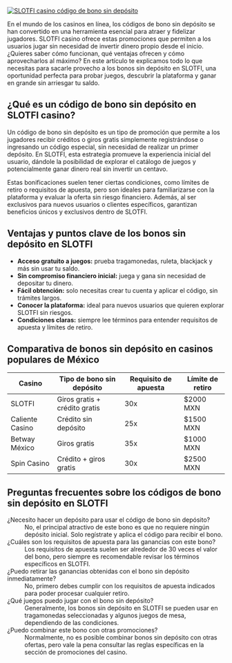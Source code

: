 [![SLOTFI casino código de bono sin depósito](https://123-caf.pages.dev/gitsignup.png)](https://vrmoo.ru/Bt82HjjY)

<p>En el mundo de los casinos en línea, los códigos de bono sin depósito se han convertido en una herramienta esencial para atraer y fidelizar jugadores. SLOTFI casino ofrece estas promociones que permiten a los usuarios jugar sin necesidad de invertir dinero propio desde el inicio. ¿Quieres saber cómo funcionan, qué ventajas ofrecen y cómo aprovecharlos al máximo? En este artículo te explicamos todo lo que necesitas para sacarle provecho a los bonos sin depósito en SLOTFI, una oportunidad perfecta para probar juegos, descubrir la plataforma y ganar en grande sin arriesgar tu saldo.</p>  <h2>¿Qué es un código de bono sin depósito en SLOTFI casino?</h2> <p>Un código de bono sin depósito es un tipo de promoción que permite a los jugadores recibir créditos o giros gratis simplemente registrándose o ingresando un código especial, sin necesidad de realizar un primer depósito. En SLOTFI, esta estrategia promueve la experiencia inicial del usuario, dándole la posibilidad de explorar el catálogo de juegos y potencialmente ganar dinero real sin invertir un centavo.</p> <p>Estas bonificaciones suelen tener ciertas condiciones, como límites de retiro o requisitos de apuesta, pero son ideales para familiarizarse con la plataforma y evaluar la oferta sin riesgo financiero. Además, al ser exclusivos para nuevos usuarios o clientes específicos, garantizan beneficios únicos y exclusivos dentro de SLOTFI.</p>  <h2>Ventajas y puntos clave de los bonos sin depósito en SLOTFI</h2> <ul>   <li><strong>Acceso gratuito a juegos:</strong> prueba tragamonedas, ruleta, blackjack y más sin usar tu saldo.</li>   <li><strong>Sin compromiso financiero inicial:</strong> juega y gana sin necesidad de depositar tu dinero.</li>   <li><strong>Fácil obtención:</strong> solo necesitas crear tu cuenta y aplicar el código, sin trámites largos.</li>   <li><strong>Conocer la plataforma:</strong> ideal para nuevos usuarios que quieren explorar SLOTFI sin riesgos.</li>   <li><strong>Condiciones claras:</strong> siempre lee términos para entender requisitos de apuesta y límites de retiro.</li> </ul>  <h2>Comparativa de bonos sin depósito en casinos populares de México</h2> <table>   <thead>     <tr>       <th>Casino</th>       <th>Tipo de bono sin depósito</th>       <th>Requisito de apuesta</th>       <th>Límite de retiro</th>     </tr>   </thead>   <tbody>     <tr>       <td>SLOTFI</td>       <td>Giros gratis + crédito gratis</td>       <td>30x</td>       <td>$2000 MXN</td>     </tr>     <tr>       <td>Caliente Casino</td>       <td>Crédito sin depósito</td>       <td>25x</td>       <td>$1500 MXN</td>     </tr>     <tr>       <td>Betway México</td>       <td>Giros gratis</td>       <td>35x</td>       <td>$1000 MXN</td>     </tr>     <tr>       <td>Spin Casino</td>       <td>Crédito + giros gratis</td>       <td>30x</td>       <td>$2500 MXN</td>     </tr>   </tbody> </table>  <h2>Preguntas frecuentes sobre los códigos de bono sin depósito en SLOTFI</h2> <dl>   <dt>¿Necesito hacer un depósito para usar el código de bono sin depósito?</dt>   <dd>No, el principal atractivo de este bono es que no requiere ningún depósito inicial. Solo regístrate y aplica el código para recibir el bono.</dd>    <dt>¿Cuáles son los requisitos de apuesta para las ganancias con este bono?</dt>   <dd>Los requisitos de apuesta suelen ser alrededor de 30 veces el valor del bono, pero siempre es recomendable revisar los términos específicos en SLOTFI.</dd>    <dt>¿Puedo retirar las ganancias obtenidas con el bono sin depósito inmediatamente?</dt>   <dd>No, primero debes cumplir con los requisitos de apuesta indicados para poder procesar cualquier retiro.</dd>    <dt>¿Qué juegos puedo jugar con el bono sin depósito?</dt>   <dd>Generalmente, los bonos sin depósito en SLOTFI se pueden usar en tragamonedas seleccionadas y algunos juegos de mesa, dependiendo de las condiciones.</dd>    <dt>¿Puedo combinar este bono con otras promociones?</dt>   <dd>Normalmente, no es posible combinar bonos sin depósito con otras ofertas, pero vale la pena consultar las reglas específicas en la sección de promociones del casino.</dd> </dl>